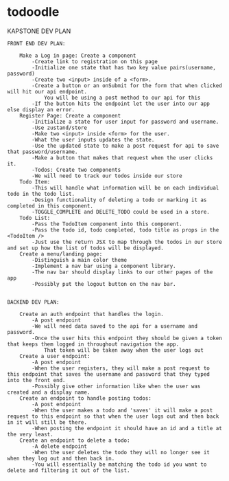 # todoodle

KAPSTONE DEV PLAN

    FRONT END DEV PLAN:

        Make a Log in page: Create a component
            -Create link to registration on this page
            -Initialize one state that has two key value pairs(username, password)
            -Create two <input> inside of a <form>.
            -Create a button or an onSubmit for the form that when clicked will hit our api endpoint. 
                You will be using a post method to our api for this
            -If the button hits the endpoint let the user into our app else display an error.
        Register Page: Create a component
            -Initialize a state for user input for password and username. 
            -Use zustand/store
            -Make two <input> inside <form> for the user. 
            -What the user inputs updates the state.
            -Use the updated state to make a post request for api to save that password/username. 
            -Make a button that makes that request when the user clicks it.
            -Todos: Create two components
            -We will need to track our todos inside our store
        Todo Item:
            -This will handle what information will be on each individual todo in the todo list. 
            -Design functionality of deleting a todo or marking it as completed in this component. 
            -TOGGLE_COMPLETE and DELETE_TODO could be used in a store.
        Todo List: 
            -Pass the TodoItem component into this component. 
            -Pass the todo id, todo completed, todo title as props in the <TodoItem />
            -Just use the return JSX to map through the todos in our store and set up how the list of todos will be displayed.
        Create a menu/landing page:
            -Distinguish a main color theme
            -Implement a nav bar using a component library. 
            -The nav bar should display links to our other pages of the app
            -Possibly put the logout button on the nav bar. 


    BACKEND DEV PLAN:

        Create an auth endpoint that handles the login.
            -A post endpoint
            -We will need data saved to the api for a username and password. 
            -Once the user hits this endpoint they should be given a token that keeps them logged in throughout navigation the app. 
                That token will be taken away when the user logs out
        Create a user endpoint: 
            -A post endpoint
            -When the user registers, they will make a post request to this endpoint that saves the username and password that they typed   into the front end. 
            -Possibly give other information like when the user was created and a display name.
        Create an endpoint to handle posting todos:
            -A post endpoint
            -When the user makes a todo and 'saves' it will make a post request to this endpoint so that when the user logs out and then back in it will still be there. 
            -When posting the endpoint it should have an id and a title at the very least. 
        Create an endpoint to delete a todo: 
            -A delete endpoint
            -When the user deletes the todo they will no longer see it when they log out and then back in. 
            -You will essentially be matching the todo id you want to delete and filtering it out of the list. 